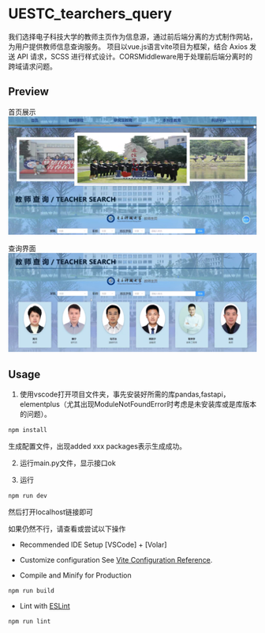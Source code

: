 # UESTC_tearchers_query

我们选择电子科技大学的教师主页作为信息源，通过前后端分离的方式制作网站，为用户提供教师信息查询服务。
项目以vue.js语言vite项目为框架，结合 Axios 发送 API 请求，SCSS 进行样式设计。CORSMiddleware用于处理前后端分离时的跨域请求问题。

## Preview
首页展示
![image](img/Index.png)

查询界面
![image](img/filter.png)

## Usage
1. 使用vscode打开项目文件夹，事先安装好所需的库pandas,fastapi，elementplus（尤其出现ModuleNotFoundError时考虑是未安装库或是库版本的问题）。
```sh
npm install
```
生成配置文件，出现added xxx packages表示生成成功。

2. 运行main.py文件，显示接口ok

3. 运行
```sh
npm run dev
```
然后打开localhost链接即可

如果仍然不行，请查看或尝试以下操作
- Recommended IDE Setup
[VSCode] + [Volar]

- Customize configuration
See [Vite Configuration Reference](https://vitejs.dev/config/).

- Compile and Minify for Production
```sh
npm run build
```

- Lint with [ESLint](https://eslint.org/)
```sh
npm run lint
```
